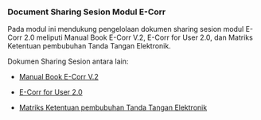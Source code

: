 ### **Document Sharing Sesion Modul E-Corr** 

Pada modul ini mendukung pengelolaan dokumen sharing sesion modul E-Corr 2.0 meliputi Manual Book E-Corr V.2, E-Corr for User 2.0, dan Matriks Ketentuan pembubuhan Tanda Tangan Elektronik. 

Dokumen Sharing Sesion antara lain: 

- [Manual Book E-Corr V.2](https://ptptmn-my.sharepoint.com/personal/putri_rizqiandini_pertamina_com/_layouts/15/onedrive.aspx?id=%2Fpersonal%2Fputri%5Frizqiandini%5Fpertamina%5Fcom%2FDocuments%2FP%2DOffice%20%26%20P%2DSign%2FManual%20Book%20Poffice%20V%2E2%2Epdf&parent=%2Fpersonal%2Fputri%5Frizqiandini%5Fpertamina%5Fcom%2FDocuments%2FP%2DOffice%20%26%20P%2DSign)

- [E-Corr for User 2.0](https://ptptmn-my.sharepoint.com/:b:/r/personal/putri_rizqiandini_pertamina_com/Documents/E-Corr%20%26%20P-Sign/E-Corr%20for%20User%202.0.pdf?csf=1&web=1&e=cE1JgT)

- [Matriks Ketentuan pembubuhan Tanda Tangan Elektronik](https://ptptmn-my.sharepoint.com/:b:/r/personal/putri_rizqiandini_pertamina_com/Documents/E-Corr%20%26%20P-Sign/MATRIKS%20KETENTUAN%20PEMBUBUHAN%20TANDA%20TANGAN%20ELEKTRONIK.pdf?csf=1&web=1&e=UL9AG6)